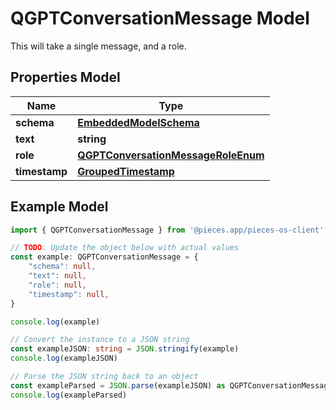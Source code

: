 
# QGPTConversationMessage Model

This will take a single message, and a role.

## Properties Model

Name | Type
------------ | -------------
**schema** | [**EmbeddedModelSchema**](EmbeddedModelSchema)
**text** | **string**
**role** | [**QGPTConversationMessageRoleEnum**](QGPTConversationMessageRoleEnum)
**timestamp** | [**GroupedTimestamp**](GroupedTimestamp)

## Example Model

```typescript
import { QGPTConversationMessage } from '@pieces.app/pieces-os-client'

// TODO: Update the object below with actual values
const example: QGPTConversationMessage = {
    "schema": null,
    "text": null,
    "role": null,
    "timestamp": null,
}

console.log(example)

// Convert the instance to a JSON string
const exampleJSON: string = JSON.stringify(example)
console.log(exampleJSON)

// Parse the JSON string back to an object
const exampleParsed = JSON.parse(exampleJSON) as QGPTConversationMessage
console.log(exampleParsed)
```


